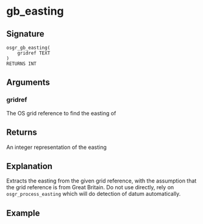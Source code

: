# gb_easting

## Signature
    osgr_gb_easting(
        gridref TEXT
    )
    RETURNS INT

## Arguments

### gridref
The OS grid reference to find the easting of

## Returns
An integer representation of the easting

## Explanation
Extracts the easting from the given grid reference, with the assumption that the grid reference is from Great Britain. Do not use directly, rely on `osgr_process_easting` which will do detection of datum automatically.

## Example